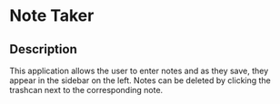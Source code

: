 # Note Taker

## Description
This application allows the user to enter notes and as they save, they appear in the sidebar on the left. Notes can be deleted by clicking the trashcan next to the corresponding note.